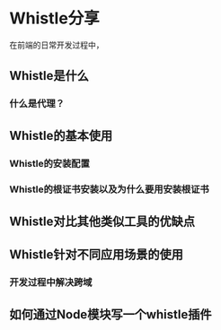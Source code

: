# Whistle分享

在前端的日常开发过程中，

## Whistle是什么

### 什么是代理？

## Whistle的基本使用

### Whistle的安装配置

### Whistle的根证书安装以及为什么要用安装根证书

## Whistle对比其他类似工具的优缺点

## Whistle针对不同应用场景的使用

### 开发过程中解决跨域

## 如何通过Node模块写一个whistle插件

